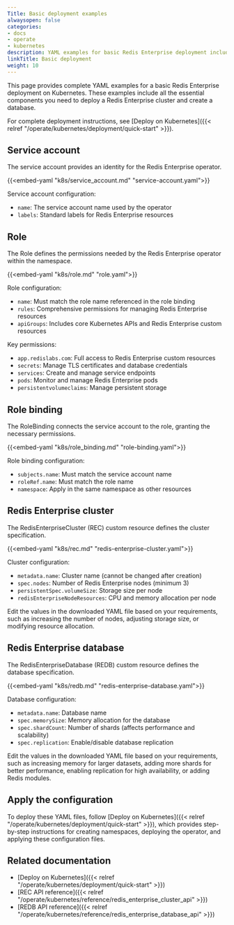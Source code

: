 ```yaml
---
Title: Basic deployment examples
alwaysopen: false
categories:
- docs
- operate
- kubernetes
description: YAML examples for basic Redis Enterprise deployment including RBAC, cluster, and database configurations.
linkTitle: Basic deployment
weight: 10
---
```


This page provides complete YAML examples for a basic Redis Enterprise deployment on Kubernetes. These examples include all the essential components you need to deploy a Redis Enterprise cluster and create a database.

For complete deployment instructions, see [Deploy on Kubernetes]({{< relref "/operate/kubernetes/deployment/quick-start" >}}).

## Service account

The service account provides an identity for the Redis Enterprise operator.

{{<embed-yaml "k8s/service_account.md" "service-account.yaml">}}

Service account configuration:
- `name`: The service account name used by the operator
- `labels`: Standard labels for Redis Enterprise resources

## Role

The Role defines the permissions needed by the Redis Enterprise operator within the namespace.

{{<embed-yaml "k8s/role.md" "role.yaml">}}

Role configuration:
- `name`: Must match the role name referenced in the role binding
- `rules`: Comprehensive permissions for managing Redis Enterprise resources
- `apiGroups`: Includes core Kubernetes APIs and Redis Enterprise custom resources

Key permissions:
- `app.redislabs.com`: Full access to Redis Enterprise custom resources
- `secrets`: Manage TLS certificates and database credentials
- `services`: Create and manage service endpoints
- `pods`: Monitor and manage Redis Enterprise pods
- `persistentvolumeclaims`: Manage persistent storage

## Role binding

The RoleBinding connects the service account to the role, granting the necessary permissions.

{{<embed-yaml "k8s/role_binding.md" "role-binding.yaml">}}

Role binding configuration:
- `subjects.name`: Must match the service account name
- `roleRef.name`: Must match the role name
- `namespace`: Apply in the same namespace as other resources

## Redis Enterprise cluster

The RedisEnterpriseCluster (REC) custom resource defines the cluster specification.

{{<embed-yaml "k8s/rec.md" "redis-enterprise-cluster.yaml">}}

Cluster configuration:
- `metadata.name`: Cluster name (cannot be changed after creation)
- `spec.nodes`: Number of Redis Enterprise nodes (minimum 3)
- `persistentSpec.volumeSize`: Storage size per node
- `redisEnterpriseNodeResources`: CPU and memory allocation per node

Edit the values in the downloaded YAML file based on your requirements, such as increasing the number of nodes, adjusting storage size, or modifying resource allocation.

## Redis Enterprise database

The RedisEnterpriseDatabase (REDB) custom resource defines the database specification.

{{<embed-yaml "k8s/redb.md" "redis-enterprise-database.yaml">}}

Database configuration:
- `metadata.name`: Database name
- `spec.memorySize`: Memory allocation for the database
- `spec.shardCount`: Number of shards (affects performance and scalability)
- `spec.replication`: Enable/disable database replication

Edit the values in the downloaded YAML file based on your requirements, such as increasing memory for larger datasets, adding more shards for better performance, enabling replication for high availability, or adding Redis modules.

## Apply the configuration

To deploy these YAML files, follow [Deploy on Kubernetes]({{< relref "/operate/kubernetes/deployment/quick-start" >}}), which provides step-by-step instructions for creating namespaces, deploying the operator, and applying these configuration files.

## Related documentation

- [Deploy on Kubernetes]({{< relref "/operate/kubernetes/deployment/quick-start" >}})
- [REC API reference]({{< relref "/operate/kubernetes/reference/redis_enterprise_cluster_api" >}})
- [REDB API reference]({{< relref "/operate/kubernetes/reference/redis_enterprise_database_api" >}})
